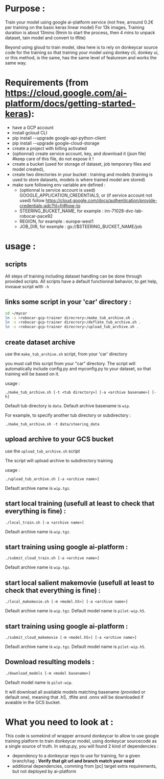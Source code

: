 # Purpose :
Train your model using google ai-platform service (not free, arround 0.2€ per training on the basic keras linear model)
For 13k images, Training duration is about 13mins (9min to start the process, then 4 mins to unpack dataset, tain model and convert to tflite)

Beyond using gloud to train model, idea here is to rely on donkeycar source code for the training so that training your model using donkey cli, donkey ui, or this method, is the same, has the same level of featuresm and works the same way.

# Requirements (from https://cloud.google.com/ai-platform/docs/getting-started-keras):
- have a GCP account 
- install gcloud CLI
- pip install --upgrade google-api-python-client
- pip install --upgrade google-cloud-storage
- create a project with billing activated
- (optionnal) create service account, key, and download it (json file) #keep care of this file, do not expose it !
- create a bucket (used for storage of dataset, job temporary files and model created),
- create two directories in your bucket : training and models (training is used to store datasets, models is where trained model are stored)
- make sure following env variable are defined :
    - (optionnal is service account is used) GOOGLE_APPLICATION_CREDENTIALS, or (if service account not used) follow https://cloud.google.com/docs/authentication/provide-credentials-adc?hl=fr#how-to
    - STEERING_BUCKET_NAME, for example : irn-71028-dvc-lab-robocar-pace92
    - REGION, for example : europe-west1
    - JOB_DIR, for example : gs://$STEERING_BUCKET_NAME/job

# usage :
## scripts
All steps of training including dataset handling can be done through provided scripts.
All scripts have a default functionnal behavior, to get help, invoaue script with ```-h```

## links some script in your 'car' directory :
```sh
cd ~/mycar
ln -s <robocar-gcp-trainer direcrory>/make_tub_archive.sh .
ln -s <robocar-gcp-trainer direcrory>/deflate_tub_archive.sh .
ln -s <robocar-gcp-trainer direcrory>/upload_tub_archive.sh .
```

## create dataset archive
use the ```make_tub_archive.sh``` script, from your 'car' directory

you must call this script from your "car" directory. The script will automatically include config.py and myconfig.py to your dataset, so that training will be based on it.

usage : 
```
./make_tub_archive.sh [-t <tub directory>] [-a <archive basename>] [-h]
```

Default tub directory is ```data```.
Default archive basename is ```wip```.

For example, to specify another tub directory or subdirectory :
```
./make_tub_archive.sh -t data/steering_data
```

## upload archive to your GCS bucket
use the ```upload_tub_archive.sh``` script

The script will upload archive to subdirectory training

usage : 
```
./upload_tub_archive.sh [-a <archive name>]
```

Default archive name is ```wip.tgz```.

## start local training (usefull at least to check that everything is fine) :
```
./local_train.sh [-a <archive name>]
``` 
Default archive name is ```wip.tgz```.

## start training using google ai-platform :
```
./submit_cloud_train.sh [-a <archive name>]
``` 
Default archive name is ```wip.tgz```.

## start local salient makemovie (usefull at least to check that everything is fine) :
```
./local_makemovie.sh [-m <model.h5>] [-a <archive name>] 
``` 
Default archive name is ```wip.tgz```.
Default model name is ```pilot-wip.h5```.

## start training using google ai-platform :

```
./submit_cloud_makemovie [-m <model.h5>] [-a <archive name>]
``` 
Default archive name is ```wip.tgz```.
Default model name is ```pilot-wip.h5```.

## Download resulting models :

```
./download_models [-m <model basename>]
``` 
Default model name is ```pilot-wip```.

It will download all available models matching basename (provided or default one), meaning that <basemodel>.h5, <basemodel>.tflite and <basemodel>.onnx will be downloaded if avaiable in the GCS bucket.

# What you need to look at :
This code is somekind of wrapper arround donkeycar to allow to use google training platform to train donkeycar model, using donkeycar sourcecode as a single source of truth. 
In setup.py, you will found 2 kind of dependencies :
- dependency to a donkeycar repo to use for training, for a given branch/tag : **Verify that git url and branch match your need**
- additional dependencies, comming from [pc] target extra requirements, but not deployed by ai-platform  